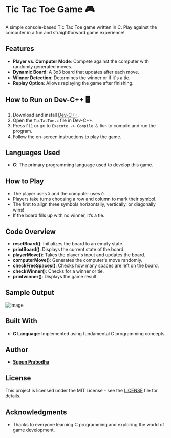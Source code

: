 # Tic Tac Toe Game 🎮

A simple console-based Tic Tac Toe game written in C. Play against the computer in a fun and straightforward game experience!

## Features
- **Player vs. Computer Mode**: Compete against the computer with randomly generated moves.
- **Dynamic Board**: A 3x3 board that updates after each move.
- **Winner Detection**: Determines the winner or if it's a tie.
- **Replay Option**: Allows replaying the game after finishing.

## How to Run on Dev-C++ 🖥️
1. Download and install [Dev-C++](https://sourceforge.net/projects/orwelldevcpp/).
2. Open the `TicTacToe.c` file in Dev-C++.
3. Press `F11` or go to `Execute -> Compile & Run` to compile and run the program.
4. Follow the on-screen instructions to play the game.

## Languages Used
- **C**: The primary programming language used to develop this game.

## How to Play
- The player uses `X` and the computer uses `O`.
- Players take turns choosing a row and column to mark their symbol.
- The first to align three symbols horizontally, vertically, or diagonally wins!
- If the board fills up with no winner, it’s a tie.

## Code Overview
- **resetBoard()**: Initializes the board to an empty state.
- **printBoard()**: Displays the current state of the board.
- **playerMove()**: Takes the player's input and updates the board.
- **computerMove()**: Generates the computer's move randomly.
- **checkFreeSpaces()**: Checks how many spaces are left on the board.
- **checkWinner()**: Checks for a winner or tie.
- **printwinner()**: Displays the game result.

## Sample Output

![image](https://github.com/user-attachments/assets/983eb733-252a-4c8c-a2a5-41878c2b7541)



## Built With
- **C Language**: Implemented using fundamental C programming concepts.

## Author
- **[Supun Prabodha](https://github.com/SupunPrabodha)**

## License
This project is licensed under the MIT License - see the [LICENSE](LICENSE) file for details.

## Acknowledgments
- Thanks to everyone learning C programming and exploring the world of game development.
